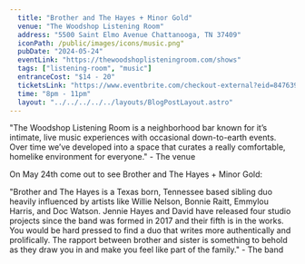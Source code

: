 ```yaml
---
  title: "Brother and The Hayes + Minor Gold"
  venue: "The Woodshop Listening Room"
  address: "5500 Saint Elmo Avenue Chattanooga, TN 37409"
  iconPath: /public/images/icons/music.png"
  pubDate: "2024-05-24"
  eventLink: "https://thewoodshoplisteningroom.com/shows"
  tags: ["listening-room", "music"]
  entranceCost: "$14 - 20"
  ticketsLink: "https://www.eventbrite.com/checkout-external?eid=847639782407"
  time: "8pm - 11pm"
  layout: "../../../../../layouts/BlogPostLayout.astro"
---
```


"The Woodshop Listening Room is a neighborhood bar known for it’s intimate, live music experiences with occasional down-to-earth events. Over time we’ve developed into a space that curates a really comfortable, homelike environment for everyone." - The venue

On May 24th come out to see Brother and The Hayes + Minor Gold:

"Brother and The Hayes is a Texas born, Tennessee based sibling duo heavily influenced by artists like Willie Nelson, Bonnie Raitt, Emmylou Harris, and Doc Watson. Jennie Hayes and David have released four studio projects since the band was formed in 2017 and their fifth is in the works. You would be hard pressed to find a duo that writes more authentically and prolifically. The rapport between brother and sister is something to behold as they draw you in and make you feel like part of the family." - The band
